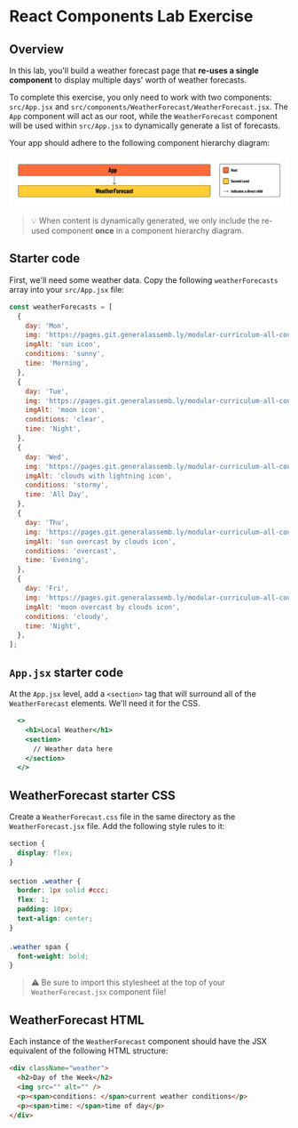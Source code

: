 <h1>
  <span class="headline">React Components Lab</span>
  <span class="subhead">Exercise</span>
</h1>

## Overview

In this lab, you'll build a weather forecast page that **re-uses a single component** to display multiple days' worth of weather forecasts.

To complete this exercise, you only need to work with two components: `src/App.jsx` and `src/components/WeatherForecast/WeatherForecast.jsx`. The `App` component will act as our root, while the `WeatherForecast` component will be used within `src/App.jsx` to dynamically generate a list of forecasts.

Your app should adhere to the following component hierarchy diagram:

![Component hierarchy diagram](./assets/chd-core.png)

> 💡 When content is dynamically generated, we only include the re-used component **once** in a component hierarchy diagram.

## Starter code

First, we'll need some weather data. Copy the following `weatherForecasts` array into your `src/App.jsx` file:

```jsx
const weatherForecasts = [
  {
    day: 'Mon',
    img: 'https://pages.git.generalassemb.ly/modular-curriculum-all-courses/react-components-lab/assets/day.svg',
    imgAlt: 'sun icon',
    conditions: 'sunny',
    time: 'Morning',
  },
  {
    day: 'Tue',
    img: 'https://pages.git.generalassemb.ly/modular-curriculum-all-courses/react-components-lab/assets/night.svg',
    imgAlt: 'moon icon',
    conditions: 'clear',
    time: 'Night',
  },
  {
    day: 'Wed',
    img: 'https://pages.git.generalassemb.ly/modular-curriculum-all-courses/react-components-lab/assets/stormy.svg',
    imgAlt: 'clouds with lightning icon',
    conditions: 'stormy',
    time: 'All Day',
  },
  {
    day: 'Thu',
    img: 'https://pages.git.generalassemb.ly/modular-curriculum-all-courses/react-components-lab/assets/cloudy-day.svg',
    imgAlt: 'sun overcast by clouds icon',
    conditions: 'overcast',
    time: 'Evening',
  },
  {
    day: 'Fri',
    img: 'https://pages.git.generalassemb.ly/modular-curriculum-all-courses/react-components-lab/assets/cloudy-night.svg',
    imgAlt: 'moon overcast by clouds icon',
    conditions: 'cloudy',
    time: 'Night',
  },
];
```

## `App.jsx` starter code

At the `App.jsx` level, add a `<section>` tag that will surround all of the `WeatherForecast` elements. We'll need it for the CSS.

```jsx
  <>
    <h1>Local Weather</h1>
    <section>
      // Weather data here
    </section>
  </>
```

## WeatherForecast starter CSS

Create a `WeatherForecast.css` file in the same directory as the `WeatherForecast.jsx` file. Add the following style rules to it:

```css
section {
  display: flex;
}

section .weather {
  border: 1px solid #ccc;
  flex: 1;
  padding: 10px;
  text-align: center;
}

.weather span {
  font-weight: bold;
}
```

> ⚠️ Be sure to import this stylesheet at the top of your `WeatherForecast.jsx` component file!

## WeatherForecast HTML

Each instance of the `WeatherForecast` component should have the JSX equivalent of the following HTML structure:

```html
<div className="weather">
  <h2>Day of the Week</h2>
  <img src="" alt="" />
  <p><span>conditions: </span>current weather conditions</p>
  <p><span>time: </span>time of day</p>
</div>
```
